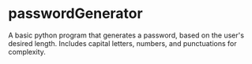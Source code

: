 # passwordGenerator
A basic python program that generates a password, based on the user's desired length. Includes capital letters, numbers, and punctuations for complexity.
